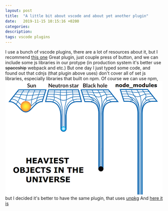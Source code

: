 ```yaml
---
layout: post
title:  "A little bit about vscode and about yet another plugin"
date:   2019-11-15 10:15:16 +0200
categories: 
description: 
tags: vscode plugins
---
```

I use a bunch of vscode plugins, there are a lot of resources about it, but I recommend [this one](https://github.com/Jakobud/vscode-cdnjs)  Great plugin, just couple press of button, and we can include some js libraries in our protype (in production system it's better use ~~spaceship~~ webpack and etc.) But one day I just typed some code, and found out that cdnjs (that plugin above uses) don't cover all of set js libraries, especially libraries that built on npm. Of course we can use npm, 
![npm_hell](/assets/img/npm_hell2.png)
but I decided it's better to have the same plugin, that uses [unpkg](https://unpkg.com/)
And [here it is](https://github.com/imvladikon/vscode-unpkg) 